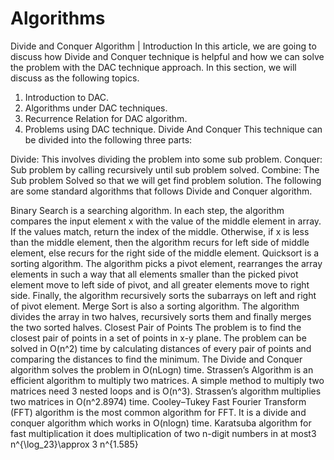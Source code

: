 # Algorithms
Divide and Conquer Algorithm | Introduction
In this article, we are going to discuss how Divide and Conquer technique is helpful and how we can solve the problem with the DAC technique approach. In this section, we will discuss as the following topics.

1. Introduction to DAC.
2. Algorithms under DAC techniques.
3. Recurrence Relation for DAC algorithm.
4. Problems using DAC technique.
Divide And Conquer
This technique can be divided into the following three parts:

Divide: This involves dividing the problem into some sub problem.
Conquer: Sub problem by calling recursively until sub problem solved.
Combine: The Sub problem Solved so that we will get find problem solution.
The following are some standard algorithms that follows Divide and Conquer algorithm.

Binary Search is a searching algorithm. In each step, the algorithm compares the input element x with the value of the middle element in array. If the values match, return the index of the middle. Otherwise, if x is less than the middle element, then the algorithm recurs for left side of middle element, else recurs for the right side of the middle element.
Quicksort is a sorting algorithm. The algorithm picks a pivot element, rearranges the array elements in such a way that all elements smaller than the picked pivot element move to left side of pivot, and all greater elements move to right side. Finally, the algorithm recursively sorts the subarrays on left and right of pivot element.
Merge Sort is also a sorting algorithm. The algorithm divides the array in two halves, recursively sorts them and finally merges the two sorted halves.
Closest Pair of Points The problem is to find the closest pair of points in a set of points in x-y plane. The problem can be solved in O(n^2) time by calculating distances of every pair of points and comparing the distances to find the minimum. The Divide and Conquer algorithm solves the problem in O(nLogn) time.
Strassen’s Algorithm is an efficient algorithm to multiply two matrices. A simple method to multiply two matrices need 3 nested loops and is O(n^3). Strassen’s algorithm multiplies two matrices in O(n^2.8974) time.
Cooley–Tukey Fast Fourier Transform (FFT) algorithm is the most common algorithm for FFT. It is a divide and conquer algorithm which works in O(nlogn) time.
Karatsuba algorithm for fast multiplication it does multiplication of two n-digit numbers in at most3 n^{\log_23}\approx 3 n^{1.585}
